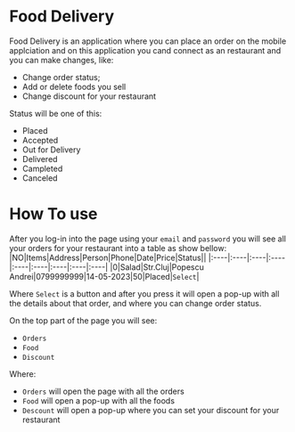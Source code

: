 # Food Delivery
Food Delivery is an application where you can place an order on the mobile applciation and on this application you cand connect as an restaurant and you can make changes, like:
* Change order status;
* Add or delete foods you sell
* Change discount for your restaurant 

Status will be one of this:
* Placed
* Accepted
* Out for Delivery
* Delivered
* Campleted
* Canceled

# How To use
After you log-in into the page using your `email` and `password` you will see all your orders for your restaurant into a table as show bellow:
|NO|Items|Address|Person|Phone|Date|Price|Status||
|:----|:----|:----|:----|:----|:----|:----|:----|:----|
|0|Salad|Str.Cluj|Popescu Andrei|0799999999|14-05-2023|50|Placed|`Select`|

Where `Select` is a button and after you press it will open a pop-up with all the details about that order, and where you can change order status.

On the top part of the page you will see:
* `Orders`
* `Food`
* `Discount`

Where:
* `Orders` will open the page with all the orders
* `Food` will open a pop-up with all the foods
* `Descount` will open a pop-up where you can set your discount for your restaurant
